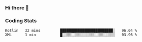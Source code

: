 ### Hi there 👋

<!--
**zvonacusbrle/zvonacusbrle** is a ✨ _special_ ✨ repository because its `README.md` (this file) appears on your GitHub profile.

Here are some ideas to get you started:

- 🔭 I’m currently working on ...
- 🌱 I’m currently learning ...
- 👯 I’m looking to collaborate on ...
- 🤔 I’m looking for help with ...
- 💬 Ask me about ...
- 📫 How to reach me: ...
- 😄 Pronouns: ...
- ⚡ Fun fact: ...
-->

        

### Coding Stats

<!--START_SECTION:waka-->
```text
Kotlin   32 mins         ████████████████████████░   96.04 % 
XML      1 min           █░░░░░░░░░░░░░░░░░░░░░░░░   03.96 % 
```
<!--END_SECTION:waka-->
